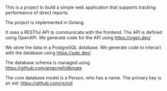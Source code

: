 This is a project to build a simple web application that supports tracking performance of direct reports.

The project is implemented in Golang.

It uses a RESTful API to communicate with the frontend. The API is defined using OpenAPI. We generate code for the API using https://ogen.dev/

We store the data in a PostgreSQL database. We generate code to interact with the database using https://sqlc.dev/

The database schema is managed using https://github.com/amacneil/dbmate

The core database model is a Person, who has a name. The primary key is an xid: https://github.com/rs/xid

